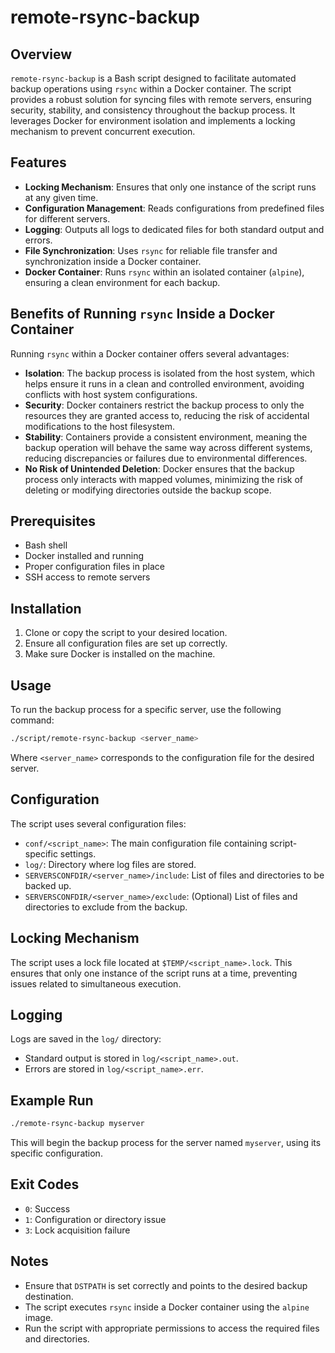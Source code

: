 # remote-rsync-backup

## Overview

`remote-rsync-backup` is a Bash script designed to facilitate automated backup operations using `rsync` within a Docker container. The script provides a robust solution for syncing files with remote servers, ensuring security, stability, and consistency throughout the backup process. It leverages Docker for environment isolation and implements a locking mechanism to prevent concurrent execution.

## Features

- **Locking Mechanism**: Ensures that only one instance of the script runs at any given time.
- **Configuration Management**: Reads configurations from predefined files for different servers.
- **Logging**: Outputs all logs to dedicated files for both standard output and errors.
- **File Synchronization**: Uses `rsync` for reliable file transfer and synchronization inside a Docker container.
- **Docker Container**: Runs `rsync` within an isolated container (`alpine`), ensuring a clean environment for each backup.

## Benefits of Running `rsync` Inside a Docker Container

Running `rsync` within a Docker container offers several advantages:

- **Isolation**: The backup process is isolated from the host system, which helps ensure it runs in a clean and controlled environment, avoiding conflicts with host system configurations.
- **Security**: Docker containers restrict the backup process to only the resources they are granted access to, reducing the risk of accidental modifications to the host filesystem.
- **Stability**: Containers provide a consistent environment, meaning the backup operation will behave the same way across different systems, reducing discrepancies or failures due to environmental differences.
- **No Risk of Unintended Deletion**: Docker ensures that the backup process only interacts with mapped volumes, minimizing the risk of deleting or modifying directories outside the backup scope.

## Prerequisites

- Bash shell
- Docker installed and running
- Proper configuration files in place
- SSH access to remote servers

## Installation

1. Clone or copy the script to your desired location.
2. Ensure all configuration files are set up correctly.
3. Make sure Docker is installed on the machine.

## Usage

To run the backup process for a specific server, use the following command:

```bash
./script/remote-rsync-backup <server_name>
```
Where `<server_name>` corresponds to the configuration file for the desired server.

## Configuration

The script uses several configuration files:

- `conf/<script_name>`: The main configuration file containing script-specific settings.
- `log/`: Directory where log files are stored.
- `SERVERSCONFDIR/<server_name>/include`: List of files and directories to be backed up.
- `SERVERSCONFDIR/<server_name>/exclude`: (Optional) List of files and directories to exclude from the backup.

## Locking Mechanism

The script uses a lock file located at `$TEMP/<script_name>.lock`. This ensures that only one instance of the script runs at a time, preventing issues related to simultaneous execution.

## Logging

Logs are saved in the `log/` directory:

- Standard output is stored in `log/<script_name>.out`.
- Errors are stored in `log/<script_name>.err`.

## Example Run

```bash
./remote-rsync-backup myserver
```
This will begin the backup process for the server named `myserver`, using its specific configuration.

## Exit Codes

- `0`: Success
- `1`: Configuration or directory issue
- `3`: Lock acquisition failure

## Notes

- Ensure that `DSTPATH` is set correctly and points to the desired backup destination.
- The script executes `rsync` inside a Docker container using the `alpine` image.
- Run the script with appropriate permissions to access the required files and directories.
